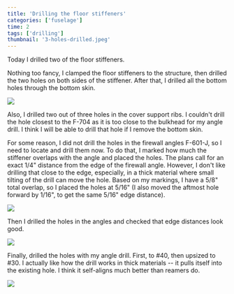 ```yaml
---
title: 'Drilling the floor stiffeners'
categories: ['fuselage']
time: 2
tags: ['drilling']
thumbnail: '3-holes-drilled.jpeg'
---
```


Today I drilled two of the floor stiffeners.

<!-- more -->

Nothing too fancy, I clamped the floor stiffeners to the structure, then drilled the two holes on both sides of the stiffener. After that, I drilled all the bottom holes through the bottom skin.

![](0-floor-stiffeners.jpeg)

Also, I drilled two out of three holes in the cover support ribs. I couldn't drill the hole closest to the F-704 as it is too close to the bulkhead for my angle drill. I think I will be able to drill that hole if I remove the bottom skin.

For some reason, I did not drill the holes in the firewall angles F-601-J, so I need to locate and drill them now. To do that, I marked how much the stiffener overlaps with the angle and placed the holes. The plans call for an exact 1/4" distance from the edge of the firewall angle. However, I don't like drilling that close to the edge, especially, in a thick material where small tilting of the drill can move the hole. Based on my markings, I have a 5/8" total overlap, so I placed the holes at 5/16" (I also moved the aftmost hole forward by 1/16", to get the same 5/16" edge distance).

![](1-marking-the-holes.jpeg)

Then I drilled the holes in the angles and checked that edge distances look good.

![](2-holes-placed-well.jpeg)

Finally, drilled the holes with my angle drill. First, to #40, then upsized to #30. I actually like how the drill works in thick materials -- it pulls itself into the existing hole. I think it self-aligns much better than reamers do.

![](3-holes-drilled.jpeg)